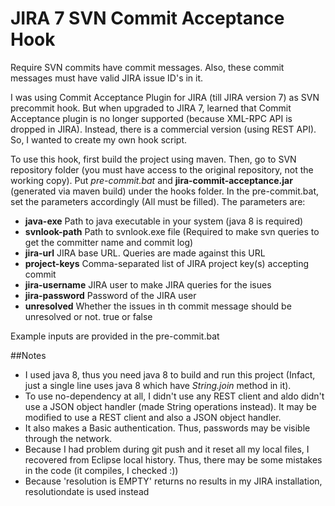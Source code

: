 # JIRA 7 SVN Commit Acceptance Hook
Require SVN commits have commit messages. Also, these commit messages must have valid JIRA issue ID's in it.

I was using Commit Acceptance Plugin for JIRA (till JIRA version 7) as SVN precommit hook. But when upgraded to JIRA 7, learned that Commit Acceptance plugin is no longer supported (because XML-RPC API is dropped in JIRA). Instead, there is a commercial version (using REST API). So, I wanted to create my own hook script.

To use this hook, first build the project using maven. Then, go to SVN repository folder (you must have access to the original repository, not the working copy). Put *pre-commit.bat* and **jira-commit-acceptance.jar** (generated via maven build) under the hooks folder.
In the pre-commit.bat, set the parameters accordingly (All must be filled). The parameters are:
- **java-exe** Path to java executable in your system (java 8 is required)
- **svnlook-path** Path to svnlook.exe file (Required to make svn queries to get the committer name and commit log) 
- **jira-url** JIRA base URL. Queries are made against this URL
- **project-keys** Comma-separated list of JIRA project key(s) accepting commit
- **jira-username** JIRA user to make JIRA queries for the isues
- **jira-password** Password of the JIRA user
- **unresolved** Whether the issues in th commit message should be unresolved or not. true or false

Example inputs are provided in the pre-commit.bat

##Notes
- I used java 8, thus you need java 8 to build and run this project (Infact, just a single line uses java 8 which have *String.join* method in it). 
- To use no-dependency at all, I didn't use any REST client and aldo didn't use a JSON object handler (made String operations instead).  It may be modified to use a REST client and also a JSON object handler.
- It also makes a Basic authentication. Thus, passwords may be visible through the network.
- Because I had problem during git push and it reset all my local files, I recovered from Eclipse local history. Thus, there may be some mistakes in the code (it compiles, I checked :))
- Because 'resolution is EMPTY' returns no results in my JIRA installation, resolutiondate is used instead
